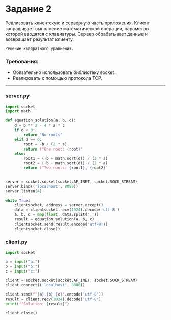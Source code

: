 # Задание 2
Реализовать клиентскую и серверную часть приложения. Клиент запрашивает выполнение математической операции, параметры которой вводятся с клавиатуры. Сервер обрабатывает данные и возвращает результат клиенту.

```Решение квадратного уравнения.```
### Требования:
- Обязательно использовать библиотеку socket.
- Реализовать с помощью протокола TCP.
---
### server.py
```python
import socket
import math

def equation_solution(a, b, c):
    d = b ** 2 - 4 * a * c
    if d < 0:
        return "No roots"
    elif d == 0:
        root = -b / (2 * a)
        return f"One root: {root}"
    else:
        root1 = (-b + math.sqrt(d)) / (2 * a)
        root2 = (-b - math.sqrt(d)) / (2 * a)
        return f"Two roots: {root1}, {root2}"


server = socket.socket(socket.AF_INET, socket.SOCK_STREAM)
server.bind(('localhost', 8080))
server.listen(4)

while True:
    clientsocket, address = server.accept()
    data = clientsocket.recv(1024).decode('utf-8')
    a, b, c = map(float, data.split(','))
    result = equation_solution(a, b, c)
    clientsocket.send(result.encode('utf-8'))
    clientsocket.close()
```
### client.py
```python
import socket

a = input("a:")
b = input("b:")
c = input("c:")

client = socket.socket(socket.AF_INET, socket.SOCK_STREAM)
client.connect(('localhost', 8080))

client.send(f"{a},{b},{c}".encode('utf-8'))
result = client.recv(1024).decode('utf-8')
print(f"Solution: {result}")

client.close()
```
